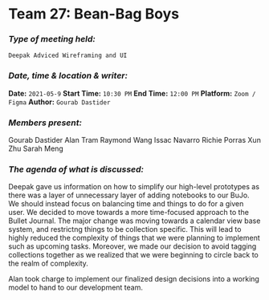  # **Team 27: Bean-Bag Boys**
### *Type of meeting held:*
```
Deepak Adviced Wireframing and UI
```
### *Date, time & location & writer:*
**Date:** `2021-05-9`
**Start Time:** `10:30 PM`
**End Time:** `12:00 PM`
**Platform:** `Zoom / Figma`
**Author:** `Gourab Dastider`
​
### *Members present:*

Gourab Dastider
Alan Tram
Raymond Wang 
Issac Navarro
Richie Porras
Xun Zhu
Sarah Meng
​
### *The agenda of what is discussed:*
Deepak gave us information on how to simplify our high-level prototypes as there was a layer of unnecessary layer of adding notebooks to our BuJo. We should instead focus on balancing time and things to do for a given user. We decided to move towards a more time-focused approach to the Bullet Journal. The major change was moving towards a calendar view base system, and restrictng things to be collection specific. This will lead to highly reduced the complexity of things that we were planning to implement such as upcoming tasks. Moreover, we made our decision to avoid tagging collections together as we realized that we were beginning to circle back to the realm of complexity.

Alan took charge to implement our finalized design decisions into a working model to hand to our development team.
​